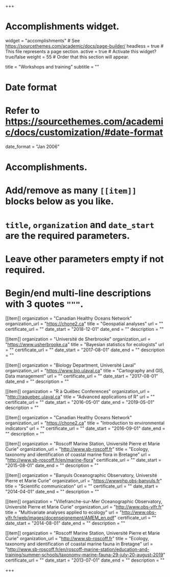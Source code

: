 +++
# Accomplishments widget.
widget = "accomplishments"  # See https://sourcethemes.com/academic/docs/page-builder/
headless = true  # This file represents a page section.
active = true  # Activate this widget? true/false
weight = 55  # Order that this section will appear.

title = "Workshops and training"
subtitle = ""

# Date format
#   Refer to https://sourcethemes.com/academic/docs/customization/#date-format
date_format = "Jan 2006"

# Accomplishments.
#   Add/remove as many `[[item]]` blocks below as you like.
#   `title`, `organization` and `date_start` are the required parameters.
#   Leave other parameters empty if not required.
#   Begin/end multi-line descriptions with 3 quotes `"""`.

[[item]]
  organization = "Canadian Healthy Oceans Network"
  organization_url = "https://chone2.ca"
  title = "Geospatial analyses"
  url = ""
  certificate_url = ""
  date_start = "2018-12-01"
  date_end = ""
  description = ""

[[item]]
  organization = "Université de Sherbrooke"
  organization_url = "https://www.usherbrooke.ca"
  title = "Bayesian statistics for ecologists"
  url = ""
  certificate_url = ""
  date_start = "2017-08-01"
  date_end = ""
  description = ""

[[item]]
  organization = "Biology Department, Université Laval"
  organization_url = "https://www.bio.ulaval.ca"
  title = "Cartography and GIS, Data management"
  url = ""
  certificate_url = ""
  date_start = "2017-08-01"
  date_end = ""
  description = ""

[[item]]
  organization = "R à Québec Conferences"
  organization_url = "http://raquebec.ulaval.ca"
  title = "Advanced applications of R"
  url = ""
  certificate_url = ""
  date_start = "2016-05-01"
  date_end = "2019-05-01"
  description = ""

[[item]]
  organization = "Canadian Healthy Oceans Network"
  organization_url = "https://chone2.ca"
  title = "Introduction to environmental indicators"
  url = ""
  certificate_url = ""
  date_start = "2016-09-01"
  date_end = ""
  description = ""

[[item]]
  organization = "Roscoff Marine Station, Université Pierre et Marie Curie"
  organization_url = "http://www.sb-roscoff.fr"
  title = "Ecology, taxonomy and identification of coastal marine flora in Bretagne"
  url = "http://www.sb-roscoff.fr/en/marine-flora"
  certificate_url = ""
  date_start = "2015-08-01"
  date_end = ""
  description = ""

[[item]]
  organization = "Banyuls Oceanographic Observatory, Université Pierre et Marie Curie"
  organization_url = "https://wwwphp.obs-banyuls.fr"
  title = "Scientific communication"
  url = ""
  certificate_url = ""
  date_start = "2014-04-01"
  date_end = ""
  description = ""

[[item]]
  organization = "Villefranche-sur-Mer Oceanographic Observatory, Université Pierre et Marie Curie"
  organization_url = "http://www.obs-vlfr.fr"
  title = "Multivariate analyses applied to ecology"
  url = "http://www.obs-vlfr.fr/web/images/docenseignement/AMEM_en.pdf"
  certificate_url = ""
  date_start = "2014-08-01"
  date_end = ""
  description = ""

[[item]]
  organization = "Roscoff Marine Station, Université Pierre et Marie Curie"
  organization_url = "http://www.sb-roscoff.fr"
  title = "Ecology, taxonomy and identification of coastal marine fauna in Bretagne"
  url = "http://www.sb-roscoff.fr/en/roscoff-marine-station/education-and-training/summer-schools/taxonomy-marine-fauna-29-july-20-august-2019"
  certificate_url = ""
  date_start = "2013-07-01"
  date_end = ""
  description = ""

+++
